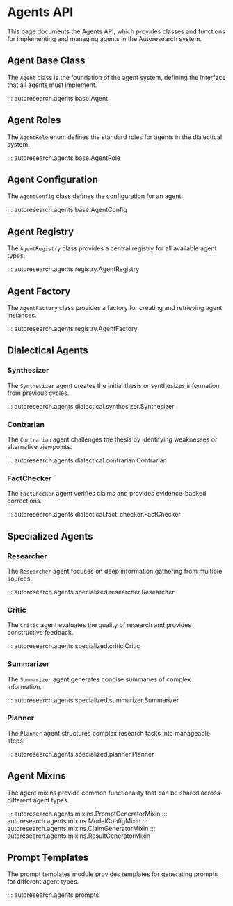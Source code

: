 # Agents API

This page documents the Agents API, which provides classes and functions for implementing and managing agents in the Autoresearch system.

## Agent Base Class

The `Agent` class is the foundation of the agent system, defining the interface that all agents must implement.

::: autoresearch.agents.base.Agent

## Agent Roles

The `AgentRole` enum defines the standard roles for agents in the dialectical system.

::: autoresearch.agents.base.AgentRole

## Agent Configuration

The `AgentConfig` class defines the configuration for an agent.

::: autoresearch.agents.base.AgentConfig

## Agent Registry

The `AgentRegistry` class provides a central registry for all available agent types.

::: autoresearch.agents.registry.AgentRegistry

## Agent Factory

The `AgentFactory` class provides a factory for creating and retrieving agent instances.

::: autoresearch.agents.registry.AgentFactory

## Dialectical Agents

### Synthesizer

The `Synthesizer` agent creates the initial thesis or synthesizes information from previous cycles.

::: autoresearch.agents.dialectical.synthesizer.Synthesizer

### Contrarian

The `Contrarian` agent challenges the thesis by identifying weaknesses or alternative viewpoints.

::: autoresearch.agents.dialectical.contrarian.Contrarian

### FactChecker

The `FactChecker` agent verifies claims and provides evidence-backed corrections.

::: autoresearch.agents.dialectical.fact_checker.FactChecker

## Specialized Agents

### Researcher

The `Researcher` agent focuses on deep information gathering from multiple sources.

::: autoresearch.agents.specialized.researcher.Researcher

### Critic

The `Critic` agent evaluates the quality of research and provides constructive feedback.

::: autoresearch.agents.specialized.critic.Critic

### Summarizer

The `Summarizer` agent generates concise summaries of complex information.

::: autoresearch.agents.specialized.summarizer.Summarizer

### Planner

The `Planner` agent structures complex research tasks into manageable steps.

::: autoresearch.agents.specialized.planner.Planner

## Agent Mixins

The agent mixins provide common functionality that can be shared across different agent types.

::: autoresearch.agents.mixins.PromptGeneratorMixin
::: autoresearch.agents.mixins.ModelConfigMixin
::: autoresearch.agents.mixins.ClaimGeneratorMixin
::: autoresearch.agents.mixins.ResultGeneratorMixin

## Prompt Templates

The prompt templates module provides templates for generating prompts for different agent types.

::: autoresearch.agents.prompts